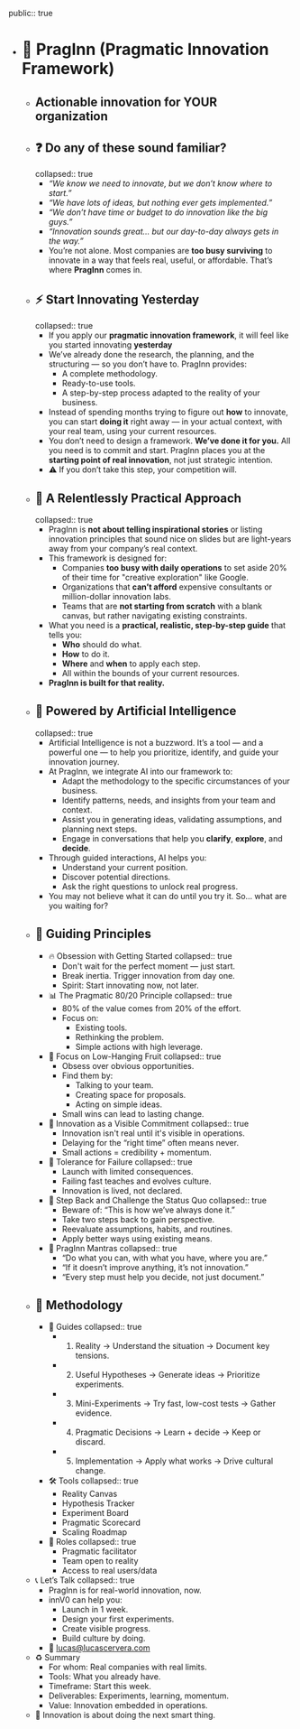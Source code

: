 public:: true

- # 🧠 PragInn (Pragmatic Innovation Framework)
	- ## Actionable innovation for YOUR organization
	- ## ❓ Do any of these sound familiar?
	  collapsed:: true
		- *“We know we need to innovate, but we don’t know where to start.”*
		- *“We have lots of ideas, but nothing ever gets implemented.”*
		- *“We don’t have time or budget to do innovation like the big guys.”*
		- *“Innovation sounds great… but our day-to-day always gets in the way.”*
		- You’re not alone. Most companies are **too busy surviving** to innovate in a way that feels real, useful, or affordable. That’s where **PragInn** comes in.
	- ## ⚡ Start Innovating Yesterday
	  collapsed:: true
		- If you apply our **pragmatic innovation framework**, it will feel like you started innovating **yesterday**
		- We’ve already done the research, the planning, and the structuring — so you don’t have to. PragInn provides:
			- A complete methodology.
			- Ready-to-use tools.
			- A step-by-step process adapted to the reality of your business.
		- Instead of spending months trying to figure out **how** to innovate, you can start **doing it** right away — in your actual context, with your real team, using your current resources.
		- You don’t need to design a framework. **We’ve done it for you.** All you need is to commit and start. PragInn places you at the **starting point of real innovation**, not just strategic intention.
		- ⚠️ If you don’t take this step, your competition will.
	- ## 💪 A Relentlessly Practical Approach
	  collapsed:: true
		- PragInn is **not about telling inspirational stories** or listing innovation principles that sound nice on slides but are light-years away from your company’s real context.
		- This framework is designed for:
			- Companies **too busy with daily operations** to set aside 20% of their time for "creative exploration" like Google.
			- Organizations that **can’t afford** expensive consultants or million-dollar innovation labs.
			- Teams that are **not starting from scratch** with a blank canvas, but rather navigating existing constraints.
		- What you need is a **practical, realistic, step-by-step guide** that tells you:
			- **Who** should do what.
			- **How** to do it.
			- **Where** and **when** to apply each step.
			- All within the bounds of your current resources.
		- **PragInn is built for that reality.**
	- ## 🤖 Powered by Artificial Intelligence
	  collapsed:: true
		- Artificial Intelligence is not a buzzword. It’s a tool — and a powerful one — to help you prioritize, identify, and guide your innovation journey.
		- At PragInn, we integrate AI into our framework to:
			- Adapt the methodology to the specific circumstances of your business.
			- Identify patterns, needs, and insights from your team and context.
			- Assist you in generating ideas, validating assumptions, and planning next steps.
			- Engage in conversations that help you **clarify**, **explore**, and **decide**.
		- Through guided interactions, AI helps you:
			- Understand your current position.
			- Discover potential directions.
			- Ask the right questions to unlock real progress.
		- You may not believe what it can do until you try it. So… what are you waiting for?
	- ## 🔧 Guiding Principles
		- 🔥 Obsession with Getting Started
		  collapsed:: true
			- Don't wait for the perfect moment — just start.
			- Break inertia. Trigger innovation from day one.
			- Spirit: Start innovating now, not later.
		- 📊 The Pragmatic 80/20 Principle
		  collapsed:: true
			- 80% of the value comes from 20% of the effort.
			- Focus on:
				- Existing tools.
				- Rethinking the problem.
				- Simple actions with high leverage.
		- 🍏 Focus on Low-Hanging Fruit
		  collapsed:: true
			- Obsess over obvious opportunities.
			- Find them by:
				- Talking to your team.
				- Creating space for proposals.
				- Acting on simple ideas.
			- Small wins can lead to lasting change.
		- 🔭 Innovation as a Visible Commitment
		  collapsed:: true
			- Innovation isn't real until it's visible in operations.
			- Delaying for the “right time” often means never.
			- Small actions = credibility + momentum.
		- 🌟 Tolerance for Failure
		  collapsed:: true
			- Launch with limited consequences.
			- Failing fast teaches and evolves culture.
			- Innovation is lived, not declared.
		- 🌲 Step Back and Challenge the Status Quo
		  collapsed:: true
			- Beware of: “This is how we’ve always done it.”
			- Take two steps back to gain perspective.
			- Reevaluate assumptions, habits, and routines.
			- Apply better ways using existing means.
		- 🚀 PragInn Mantras
		  collapsed:: true
			- “Do what you can, with what you have, where you are.”
			- “If it doesn’t improve anything, it’s not innovation.”
			- “Every step must help you decide, not just document.”
	- ## 🔀 Methodology
		- 🔀 Guides
		  collapsed:: true
			- 1. Reality → Understand the situation → Document key tensions.
			- 2. Useful Hypotheses → Generate ideas → Prioritize experiments.
			- 3. Mini-Experiments → Try fast, low-cost tests → Gather evidence.
			- 4. Pragmatic Decisions → Learn + decide → Keep or discard.
			- 5. Implementation → Apply what works → Drive cultural change.
		- 🛠️ Tools
		  collapsed:: true
			- Reality Canvas
			- Hypothesis Tracker
			- Experiment Board
			- Pragmatic Scorecard
			- Scaling Roadmap
		- 👥 Roles
		  collapsed:: true
			- Pragmatic facilitator
			- Team open to reality
			- Access to real users/data
	- 📞 Let’s Talk
	  collapsed:: true
		- PragInn is for real-world innovation, now.
		- innV0 can help you:
			- Launch in 1 week.
			- Design your first experiments.
			- Create visible progress.
			- Build culture by doing.
		- 📧 lucas@lucascervera.com
	- ♻️ Summary
		- For whom: Real companies with real limits.
		- Tools: What you already have.
		- Timeframe: Start this week.
		- Deliverables: Experiments, learning, momentum.
		- Value: Innovation embedded in operations.
	- 🧹 Innovation is about doing the next smart thing.